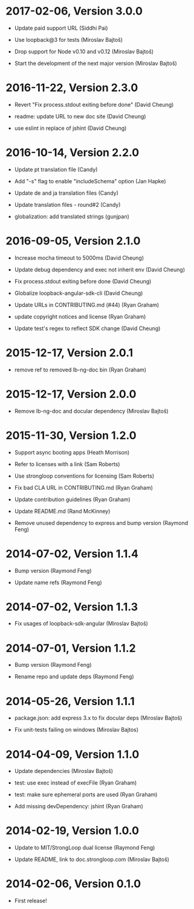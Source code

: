 2017-02-06, Version 3.0.0
=========================

 * Update paid support URL (Siddhi Pai)

 * Use loopback@3 for tests (Miroslav Bajtoš)

 * Drop support for Node v0.10 and v0.12 (Miroslav Bajtoš)

 * Start the development of the next major version (Miroslav Bajtoš)


2016-11-22, Version 2.3.0
=========================

 * Revert "Fix process.stdout exiting before done" (David Cheung)

 * readme: update URL to new doc site (David Cheung)

 * use eslint in replace of jshint (David Cheung)


2016-10-14, Version 2.2.0
=========================

 * Update pt translation file (Candy)

 * Add "-s" flag to enable "includeSchema" option (Jan Hapke)

 * Update de and ja translation files (Candy)

 * Update translation files - round#2 (Candy)

 * globalization: add translated strings (gunjpan)


2016-09-05, Version 2.1.0
=========================

 * Increase mocha timeout to 5000ms (David Cheung)

 * Update debug dependency and exec not inherit env (David Cheung)

 * Fix process.stdout exiting before done (David Cheung)

 * Globalize loopback-angular-sdk-cli (David Cheung)

 * Update URLs in CONTRIBUTING.md (#44) (Ryan Graham)

 * update copyright notices and license (Ryan Graham)

 * Update test's regex to reflect SDK change (David Cheung)


2015-12-17, Version 2.0.1
=========================

 * remove ref to removed lb-ng-doc bin (Ryan Graham)


2015-12-17, Version 2.0.0
=========================

 * Remove lb-ng-doc and docular dependency (Miroslav Bajtoš)


2015-11-30, Version 1.2.0
=========================

 * Support async booting apps (Heath Morrison)

 * Refer to licenses with a link (Sam Roberts)

 * Use strongloop conventions for licensing (Sam Roberts)

 * Fix bad CLA URL in CONTRIBUTING.md (Ryan Graham)

 * Update contribution guidelines (Ryan Graham)

 * Update README.md (Rand McKinney)

 * Remove unused dependency to express and bump version (Raymond Feng)


2014-07-02, Version 1.1.4
=========================

 * Bump version (Raymond Feng)

 * Update name refs (Raymond Feng)


2014-07-02, Version 1.1.3
=========================

 * Fix usages of loopback-sdk-angular (Miroslav Bajtoš)


2014-07-01, Version 1.1.2
=========================

 * Bump version (Raymond Feng)

 * Rename repo and update deps (Raymond Feng)


2014-05-26, Version 1.1.1
=========================

 * package.json: add express 3.x to fix docular deps (Miroslav Bajtoš)

 * Fix unit-tests failing on windows (Miroslav Bajtos)


2014-04-09, Version 1.1.0
=========================

 * Update dependencies (Miroslav Bajtoš)

 * test: use exec instead of execFile (Ryan Graham)

 * test: make sure ephemeral ports are used (Ryan Graham)

 * Add missing devDependency: jshint (Ryan Graham)


2014-02-19, Version 1.0.0
=========================

 * Update to MIT/StrongLoop dual license (Raymond Feng)

 * Update README, link to doc.strongloop.com (Miroslav Bajtoš)


2014-02-06, Version 0.1.0
=========================

 * First release!
